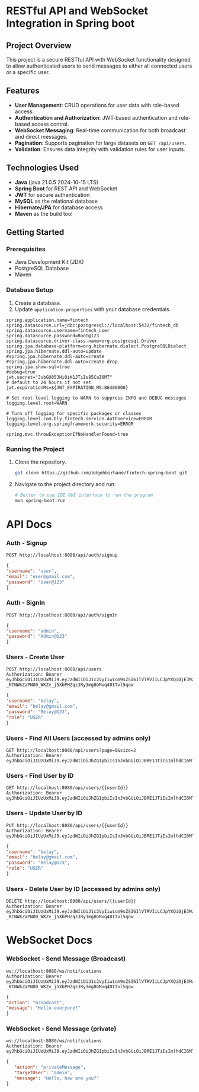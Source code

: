 # RESTful API and WebSocket Integration in Spring boot

## Project Overview

This project is a secure RESTful API with WebSocket functionality designed to allow authenticated users to send messages to either all connected users or a specific user.

## Features

- **User Management**: CRUD operations for user data with role-based access.
- **Authentication and Authorization**: JWT-based authentication and role-based access control.
- **WebSocket Messaging**: Real-time communication for both broadcast and direct messages.
- **Pagination**: Supports pagination for large datasets on `GET /api/users`.
- **Validation**: Ensures data integrity with validation rules for user inputs.

## Technologies Used

- **Java** (java 21.0.5 2024-10-15 LTS)
- **Spring Boot** for REST API and WebSocket
- **JWT** for secure authentication
- **MySQL** as the relational database
- **Hibernate/JPA** for database access
- **Maven** as the build tool

## Getting Started

### Prerequisites

- Java Development Kit (JDK)
- PostgreSQL Database
- Maven

### Database Setup

1. Create a database.
2. Update `application.properties` with your database credentials.

```properties
spring.application.name=fintech
spring.datasource.url=jdbc:postgresql://localhost:5432/fintech_db
spring.datasource.username=fintech_user
spring.datasource.password=Root@123
spring.datasource.driver-class-name=org.postgresql.Driver
spring.jpa.database-platform=org.hibernate.dialect.PostgreSQLDialect
spring.jpa.hibernate.ddl-auto=update
#spring.jpa.hibernate.ddl-auto=create
#spring.jpa.hibernate.ddl-auto=create-drop
spring.jpa.show-sql=true
#debug=true
jwt.secret="JvbGU05JHiOiK1JTiIs85CaI6MT"
# default to 24 hours if not set
jwt.expirationMs=${JWT_EXPIRATION_MS:86400000}

# Set root level logging to WARN to suppress INFO and DEBUG messages
logging.level.root=WARN

# Turn off logging for specific packages or classes
logging.level.com.bly.fintech.service.AuthService=ERROR
logging.level.org.springframework.security=ERROR

spring.mvc.throwExceptionIfNoHandlerFound=true

```
### Running the Project

1. Clone the repository.
   ```bash
   git clone https://github.com/adgehbirhane/fintech-spring-boot.git
    ```
2. Navigate to the project directory and run:
   ```bash
   # Better to use IDE GUI interface to run the program
   mvn spring-boot:run

# API Docs

### Auth - Signup
```HTTPie
POST http://localhost:8080/api/auth/signup
```

```json
{
"username": "user",
"email": "user@gmail.com",
"password": "User@123"
}
```

### Auth - SignIn
```HTTPie
POST http://localhost:8080/api/auth/signIn
```
```json
{
"username": "admin",
"password": "Admin@123"
}
```

### Users - Create User
```HTTPie
POST http://localhost:8080/api/users
Authorization: Bearer eyJhbGciOiJIUzUxMiJ9.eyJzdWIiOiJ1c2VyIiwicm9sZSI6IlVTRVIiLCJpYXQiOjE3MzEyNTM1OTIsImV4cCI6MTczMTMzOTk5Mn0.g5Rt7wXM1GHztvVK55c74j3b2W12we6H9FsSW-_KTNWkZaPNO0_WKZv_j5XbPHZqzJRy3mg8GMuq40ITvl5qow
```

```json
{
"username": "belay",
"email": "belay@gmail.com",
"password": "Belay@123",
"role": "USER"
}
```

### Users - Find All Users (accessed by admins only)
```HTTPie
GET http://localhost:8080/api/users?page=0&size=2
Authorization: Bearer eyJhbGciOiJIUzUxMiJ9.eyJzdWIiOiJhZG1pbiIsInJvbGUiOiJBRE1JTiIsImlhdCI6MTczMTI1MzczNiwiZXhwIjoxNzMxMzQwMTM2fQ.610WCFCdMcHjqvH81cf0bQqp4XHU5zc6BkHpYBNIdFV0jDJzNPtmKaOl57Ri7WBqXurEVwQN84alFC5kMmVs9A
```

### Users - Find User by ID
```HTTPie
GET http://localhost:8080/api/users/{{userId}}
Authorization: Bearer eyJhbGciOiJIUzUxMiJ9.eyJzdWIiOiJhZG1pbiIsInJvbGUiOiJBRE1JTiIsImlhdCI6MTczMTI1MzczNiwiZXhwIjoxNzMxMzQwMTM2fQ.610WCFCdMcHjqvH81cf0bQqp4XHU5zc6BkHpYBNIdFV0jDJzNPtmKaOl57Ri7WBqXurEVwQN84alFC5kMmVs9A
```

### Users - Update User by ID
```HTTPie
PUT http://localhost:8080/api/users/{{userId}}
Authorization: Bearer eyJhbGciOiJIUzUxMiJ9.eyJzdWIiOiJhZG1pbiIsInJvbGUiOiJBRE1JTiIsImlhdCI6MTczMTI1MzczNiwiZXhwIjoxNzMxMzQwMTM2fQ.610WCFCdMcHjqvH81cf0bQqp4XHU5zc6BkHpYBNIdFV0jDJzNPtmKaOl57Ri7WBqXurEVwQN84alFC5kMmVs9A
```

```json
{
"username": "belay",
"email": "belay@gmail.com",
"password": "Belay@123",
"role": "USER"
}
```
### Users - Delete User by ID (accessed by admins only)
```HTTPie
DELETE http://localhost:8080/api/users/{{userId}}
Authorization: Bearer eyJhbGciOiJIUzUxMiJ9.eyJzdWIiOiJ1c2VyIiwicm9sZSI6IlVTRVIiLCJpYXQiOjE3MzEyNTM1OTIsImV4cCI6MTczMTMzOTk5Mn0.g5Rt7wXM1GHztvVK55c74j3b2W12we6H9FsSW-_KTNWkZaPNO0_WKZv_j5XbPHZqzJRy3mg8GMuq40ITvl5qow
```

# WebSocket Docs
### WebSocket - Send Message (Broadcast)
```HTTPie
ws://localhost:8080/ws/notifications
Authorization: Bearer eyJhbGciOiJIUzUxMiJ9.eyJzdWIiOiJ1c2VyIiwicm9sZSI6IlVTRVIiLCJpYXQiOjE3MzEyNTM1OTIsImV4cCI6MTczMTMzOTk5Mn0.g5Rt7wXM1GHztvVK55c74j3b2W12we6H9FsSW-_KTNWkZaPNO0_WKZv_j5XbPHZqzJRy3mg8GMuq40ITvl5qow
```
```json 
{
"action": "broadcast",
"message": "Hello everyone!"
}
```

### WebSocket - Send Message (private)
```HTTPie
ws://localhost:8080/ws/notifications
Authorization: Bearer eyJhbGciOiJIUzUxMiJ9.eyJzdWIiOiJhZG1pbiIsInJvbGUiOiJBRE1JTiIsImlhdCI6MTczMTI1MzczNiwiZXhwIjoxNzMxMzQwMTM2fQ.610WCFCdMcHjqvH81cf0bQqp4XHU5zc6BkHpYBNIdFV0jDJzNPtmKaOl57Ri7WBqXurEVwQN84alFC5kMmVs9A
```
```json 
{
   "action": "privateMessage",
   "targetUser": "admin",
   "message": "Hello, how are you?"
}
```
